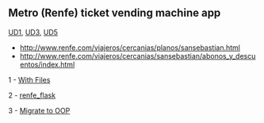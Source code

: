 ## Metro (Renfe) ticket vending machine app
[UD1](/Unidades_Didacticas.md#ud-1-análisis-de-las-fases-en-el-desarrollo-de-un-programa-elementos-de-un-programa),
[UD3](//Unidades_Didacticas.md#ud-3-estructuras-de-control-es-estándar-y-gestión-de-ficheros),
[UD5](/Unidades_Didacticas.md#ud-5-control-de-excepciones)

- http://www.renfe.com/viajeros/cercanias/planos/sansebastian.html
- http://www.renfe.com/viajeros/cercanias/sansebastian/abonos_y_descuentos/index.html

1 - [With Files](renfe_with_files_v1)

2 - [renfe_flask](renfe_flask)
 
3 - [Migrate to OOP](renfe_oop_v1)
